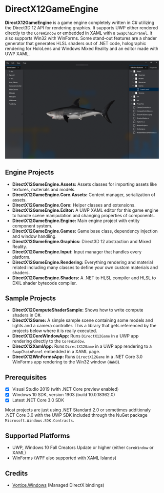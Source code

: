 # DirectX12GameEngine

**DirectX12GameEngine** is a game engine completely written in C# utilizing the Direct3D 12 API for rendering graphics. It supports UWP either rendered directly to the `CoreWindow` or embedded in XAML with a `SwapChainPanel`. It also supports Win32 with WinForms. Some stand-out features are a shader generator that generates HLSL shaders out of .NET code, holographic rendering for HoloLens and Windows Mixed Reality and an editor made with UWP XAML.

![DirectX12GameEngine Editor](DirectX12GameEngine_Editor.png)

## Engine Projects

- **DirectX12GameEngine.Assets:** Assets classes for importing assets like textures, materials and models.
- **DirectX12GameEngine.Core.Assets:** Content manager, serialization of assets.
- **DirectX12GameEngine.Core:** Helper classes and extensions.
- **DirectX12GameEngine.Editor:** A UWP XAML editor for this game engine to handle scene manipulation and changing properties of components.
- **DirectX12GameEngine.Engine:** Main engine project with entity component system.
- **DirectX12GameEngine.Games:** Game base class, dependency injection and window handling.
- **DirectX12GameEngine.Graphics:** Direct3D 12 abstraction and Mixed Reality.
- **DirectX12GameEngine.Input:** Input manager that handles every platform.
- **DirectX12GameEngine.Rendering:** Everything rendering and material related including many classes to define your own custom materials and shaders.
- **DirectX12GameEngine.Shaders:** A .NET to HLSL compiler and HLSL to DXIL shader bytecode compiler.

## Sample Projects

- **DirectX12ComputeShaderSample:** Shows how to write compute shaders in C#.
- **DirectX12Game:** A simple sample scene containing some models and lights and a camera controller. This a library that gets referenced by the projects below where it is really executed.
- **DirectX12CoreWindowApp:** Runs `DirectX12Game` in a UWP app rendering directly to the `CoreWindow`.
- **DirectX12XamlApp:** Runs `DirectX12Game` in a UWP app rendering to a `SwapChainPanel` embedded in a XAML page.
- **DirectX12WinFormsApp:** Runs `DirectX12Game` in a .NET Core 3.0 WinForms app rendering to the Win32 window (`HWND`).

## Prerequisites

- [x] Visual Studio 2019 (with .NET Core preview enabled)
- [x] Windows 10 SDK, version 1903 (build 10.0.18362.0)
- [x] Latest .NET Core 3.0 SDK

Most projects are just using .NET Standard 2.0 or sometimes additionaly .NET Core 3.0 with the UWP SDK included through the NuGet package `Microsoft.Windows.SDK.Contracts`.

## Supported Platforms

- UWP, Windows 10 Fall Creators Update or higher (either `CoreWindow` or XAML)
- WinForms (WPF also supported with XAML Islands)

## Credits

- [Vortice.Windows](https://github.com/amerkoleci/Vortice.Windows) (Managed DirectX bindings)
